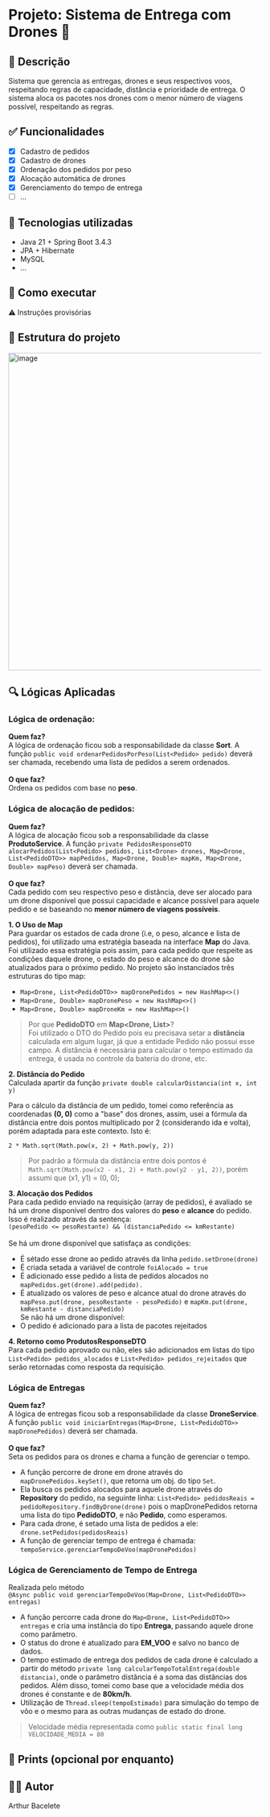 # Projeto: Sistema de Entrega com Drones 🚁

## 📌 Descrição
Sistema que gerencia as entregas, drones e seus respectivos voos, respeitando regras de capacidade, distância e prioridade de entrega. O sistema aloca os pacotes nos drones com o menor número de viagens possível, respeitando as regras.

## ✅ Funcionalidades
- [x] Cadastro de pedidos
- [x] Cadastro de drones
- [x] Ordenação dos pedidos por peso
- [x] Alocação automática de drones
- [X] Gerenciamento do tempo de entrega
- [ ] ...

## 🧠 Tecnologias utilizadas
- Java 21 + Spring Boot 3.4.3
- JPA + Hibernate
- MySQL
- ...

## 🚀 Como executar
⚠️ Instruções provisórias

## 📂 Estrutura do projeto
<img width="549" height="631" alt="image" src="https://github.com/user-attachments/assets/72b093c8-c645-4bd3-87f3-1fb87c2eb08e" />

## 🔍 Lógicas Aplicadas
### Lógica de ordenação:
**Quem faz?**<br>
A lógica de ordenação ficou sob a responsabilidade da classe **Sort**. A função `public void ordenarPedidosPorPeso(List<Pedido> pedido)` deverá ser chamada, recebendo uma lista de pedidos a serem ordenados.
<br><br>
**O que faz?**<br>
Ordena os pedidos com base no **peso**. 

### Lógica de alocação de pedidos:
**Quem faz?**<br>
A lógica de alocação ficou sob a responsabilidade da classe **ProdutoService**. A função `private PedidosResponseDTO alocarPedidos(List<Pedido> pedidos, List<Drone> drones,
                               Map<Drone, List<PedidoDTO>> mapPedidos,
                               Map<Drone, Double> mapKm,
                               Map<Drone, Double> mapPeso)` deverá ser chamada. <br><br>
**O que faz?**<br>
Cada pedido com seu respectivo peso e distância, deve ser alocado para um drone disponível que possui capacidade e alcance possível para aquele pedido e se baseando no **menor número de viagens possíveis**.

**1. O Uso de Map**<br>
Para guardar os estados de cada drone (i.e, o peso, alcance e lista de pedidos), foi utilizado uma estratégia baseada na interface **Map** do Java. Foi utilizado essa estratégia pois assim, para cada pedido que respeite as condições daquele drone, o estado do peso e alcance do drone são atualizados para o próximo pedido. No projeto são instanciados três estruturas do tipo map: 

- `Map<Drone, List<PedidoDTO>> mapDronePedidos = new HashMap<>()`
- `Map<Drone, Double> mapDronePeso = new HashMap<>()`
- `Map<Drone, Double> mapDroneKm = new HashMap<>()`<br>

> Por que **PedidoDTO** em **Map<Drone, List<PedidoDTO>>**?<br>
> Foi utilizado o DTO do Pedido pois eu precisava setar a **distância** calculada em algum lugar, já que a entidade Pedido não possui esse campo. A distância é necessária para calcular o tempo estimado da entrega, é usada no controle da bateria do drone, etc. 

**2. Distância do Pedido**<br>
Calculada apartir da função `private double calcularDistancia(int x, int y)`<br>

Para o cálculo da distância de um pedido, tomei como referência as coordenadas **(0, 0)** como a "base" dos drones, assim, usei a fórmula da distância entre dois pontos multiplicado por 2 (considerando ida e volta), porém adaptada para este contexto. Isto é: <br>

`2 * Math.sqrt(Math.pow(x, 2) + Math.pow(y, 2))`

> Por padrão a fórmula da distância entre dois pontos é `Math.sqrt(Math.pow(x2 - x1, 2) + Math.pow(y2 - y1, 2))`, porém assumi que (x1, y1) = (0, 0);<br>

**3. Alocação dos Pedidos**<br>
Para cada pedido enviado na requisição (array de pedidos), é avaliado se há um drone disponível dentro dos valores do **peso** e **alcance** do pedido. Isso é realizado através da sentença: <br>
`(pesoPedido <= pesoRestante) && (distanciaPedido <= kmRestante)`<br><br>
Se há um drone disponível que satisfaça as condições: <br>
- É sétado esse drone ao pedido através da linha `pedido.setDrone(drone)`
- É criada setada a variável de controle `foiAlocado = true`
- É adicionado esse pedido a lista de pedidos alocados no `mapPedidos.get(drone).add(pedido).`
- É atualizado os valores de peso e alcance atual do drone através do `mapPeso.put(drone, pesoRestante - pesoPedido)` e `mapKm.put(drone, kmRestante - distanciaPedido)`<br>
Se não há um drone disponível:
- O pedido é adicionado para a lista de pacotes rejeitados

**4. Retorno como ProdutosResponseDTO**<br>
Para cada pedido aprovado ou não, eles são adicionados em listas do tipo `List<Pedido> pedidos_alocados` e `List<Pedido> pedidos_rejeitados` que serão retornadas como resposta da requisição. 

### Lógica de Entregas
**Quem faz?**<br>
A lógica de entregas ficou sob a responsabilidade da classe **DroneService**. A função `public void iniciarEntregas(Map<Drone, List<PedidoDTO>> mapDronePedidos)` deverá ser chamada.<br><br>
**O que faz?**<br>
Seta os pedidos para os drones e chama a função de gerenciar o tempo. 

- A função percorre de drone em drone através do `mapDronePedidos.keySet()`, que retorna um obj. do tipo `Set`.
- Ela busca os pedidos alocados para aquele drone através do **Repository** do pedido, na seguinte linha: `List<Pedido> pedidosReais = pedidoRepository.findByDrone(drone)` pois o mapDronePedidos retorna uma lista do tipo **PedidoDTO**, e não **Pedido**, como esperamos.
- Para cada drone, é setado uma lista de pedidos a ele: `drone.setPedidos(pedidosReais)`
- A função de gerenciar tempo de entrega é chamada: `tempoService.gerenciarTempoDeVoo(mapDronePedidos)`

### Lógica de Gerenciamento de Tempo de Entrega
Realizada pelo método <br>
`@Async
public void gerenciarTempoDeVoo(Map<Drone, List<PedidoDTO>> entregas)`

- A função percorre cada drone do `Map<Drone, List<PedidoDTO>> entregas` e cria uma instância do tipo **Entrega**, passando aquele drone como parâmetro.
- O status do drone é atualizado para **EM_VOO** e salvo no banco de dados.
- O tempo estimado de entrega dos pedidos de cada drone é calculado a partir do método `private long calcularTempoTotalEntrega(double distancia)`, onde o parâmetro distância é a soma das distâncias dos pedidos. Além disso, tomei como base que a velocidade média dos drones é constante e de **80km/h**.
- Utilização de `Thread.sleep(tempoEstimado)` para simulação do tempo de vôo e o mesmo para as outras mudanças de estado do drone. 
> Velocidade média representada como `public static final long VELOCIDADE_MEDIA = 80`

## 📸 Prints (opcional por enquanto)

## 👨‍💻 Autor
Arthur Bacelete
